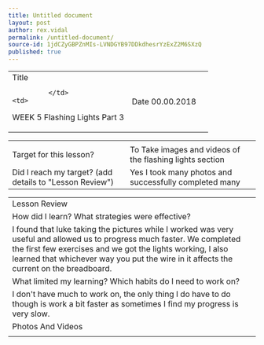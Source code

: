 ```yaml
---
title: Untitled document
layout: post
author: rex.vidal
permalink: /untitled-document/
source-id: 1jdCZyGBPZnMIs-LVNDGYB97DDkdhesrYzExZ2M6SXzQ
published: true
---
```

<table>
  <tr>
    <td>Title


             </td>
    <td>

WEEK 5  Flashing Lights Part 3</td>
    <td>Date  00.00.2018</td>
    <td>
    </td>
  </tr>
</table>


<table>
  <tr>
    <td></td>
    <td></td>
  </tr>
  <tr>
    <td>Target for this lesson?


</td>
    <td>
 To Take images and videos  of the flashing lights section</td>
  </tr>
  <tr>
    <td>Did I reach my target? 
(add details to "Lesson Review")
</td>
    <td> 
    Yes I took many photos  and successfully completed many </td>
  </tr>
</table>


<table>
  <tr>
    <td>Lesson Review


</td>
  </tr>
  <tr>
    <td>How did I learn? What strategies were effective? 


</td>
  </tr>
  <tr>
    <td>
I found that luke taking the pictures while I worked was very useful and allowed us to progress much faster. We completed the first few exercises and we got the lights working, I also learned that whichever way you put the wire in it affects the current on the breadboard.</td>
  </tr>
  <tr>
    <td>What limited my learning? Which habits do I need to work on? 


</td>
  </tr>
  <tr>
    <td>
I don't have much to work on, the only thing I do have to do though is work a bit faster as sometimes I find my progress is very slow.</td>
  </tr>
  <tr>
    <td>Photos And Videos


</td>
  </tr>
  <tr>
    <td>








</td>
  </tr>
</table>


